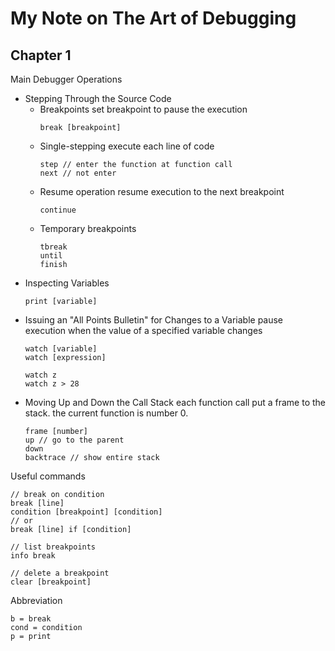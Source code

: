 # My Note on The Art of Debugging

## Chapter 1

Main Debugger Operations
* Stepping Through the Source Code
    * Breakpoints
        set breakpoint to pause the execution
        ```
        break [breakpoint]
        ```
    * Single-stepping
        execute each line of code
        ```
        step // enter the function at function call
        next // not enter
        ```
    * Resume operation
        resume execution to the next breakpoint
        ```
        continue
        ```
    * Temporary breakpoints
        ```
        tbreak
        until
        finish
        ```
* Inspecting Variables
    ```
    print [variable]
    ```
* Issuing an "All Points Bulletin" for Changes to a Variable
    pause execution when the value of a specified variable changes
    ```
    watch [variable]
    watch [expression]

    watch z
    watch z > 28
    ```
* Moving Up and Down the Call Stack
    each function call put a frame to the stack.
    the current function is number 0.
    ```
    frame [number]
    up // go to the parent
    down
    backtrace // show entire stack
    ```

Useful commands
```
// break on condition
break [line]
condition [breakpoint] [condition]
// or
break [line] if [condition]

// list breakpoints
info break

// delete a breakpoint
clear [breakpoint]
```

Abbreviation
```
b = break
cond = condition
p = print
```
